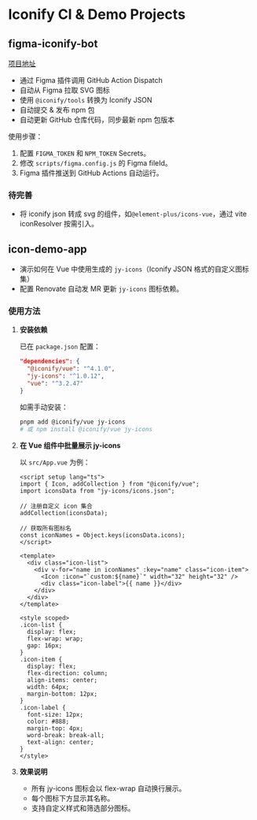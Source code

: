 # Iconify CI & Demo Projects

## figma-iconify-bot

[项目地址](https://github.com/jynba/figma-iconify-bot)

- 通过 Figma 插件调用 GitHub Action Dispatch
- 自动从 Figma 拉取 SVG 图标
- 使用 `@iconify/tools` 转换为 Iconify JSON
- 自动提交 & 发布 npm 包
- 自动更新 GitHub 仓库代码，同步最新 npm 包版本

使用步骤：

1. 配置 `FIGMA_TOKEN` 和 `NPM_TOKEN` Secrets。
2. 修改 `scripts/figma.config.js` 的 Figma fileId。
3. Figma 插件推送到 GitHub Actions 自动运行。

### 待完善

- 将 iconify json 转成 svg 的组件，如`@element-plus/icons-vue`，通过 vite iconResolver 按需引入。

## icon-demo-app

- 演示如何在 Vue 中使用生成的 `jy-icons`（Iconify JSON 格式的自定义图标集）
- 配置 Renovate 自动发 MR 更新 `jy-icons` 图标依赖。

### 使用方法

1. **安装依赖**

   已在 `package.json` 配置：

   ```json
   "dependencies": {
     "@iconify/vue": "^4.1.0",
     "jy-icons": "^1.0.12",
     "vue": "^3.2.47"
   }
   ```

   如需手动安装：

   ```bash
   pnpm add @iconify/vue jy-icons
   # 或 npm install @iconify/vue jy-icons
   ```

2. **在 Vue 组件中批量展示 jy-icons**

   以 `src/App.vue` 为例：

   ```vue
   <script setup lang="ts">
   import { Icon, addCollection } from "@iconify/vue";
   import iconsData from "jy-icons/icons.json";

   // 注册自定义 icon 集合
   addCollection(iconsData);

   // 获取所有图标名
   const iconNames = Object.keys(iconsData.icons);
   </script>

   <template>
     <div class="icon-list">
       <div v-for="name in iconNames" :key="name" class="icon-item">
         <Icon :icon="`custom:${name}`" width="32" height="32" />
         <div class="icon-label">{{ name }}</div>
       </div>
     </div>
   </template>

   <style scoped>
   .icon-list {
     display: flex;
     flex-wrap: wrap;
     gap: 16px;
   }
   .icon-item {
     display: flex;
     flex-direction: column;
     align-items: center;
     width: 64px;
     margin-bottom: 12px;
   }
   .icon-label {
     font-size: 12px;
     color: #888;
     margin-top: 4px;
     word-break: break-all;
     text-align: center;
   }
   </style>
   ```

3. **效果说明**

   - 所有 jy-icons 图标会以 flex-wrap 自动换行展示。
   - 每个图标下方显示其名称。
   - 支持自定义样式和筛选部分图标。
